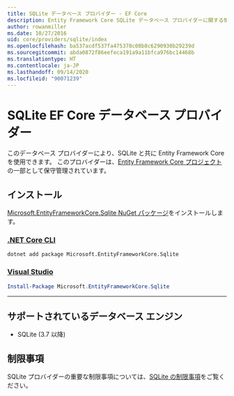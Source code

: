```yaml
---
title: SQLite データベース プロバイダー - EF Core
description: Entity Framework Core SQLite データベース プロバイダーに関する情報
author: rowanmiller
ms.date: 10/27/2016
uid: core/providers/sqlite/index
ms.openlocfilehash: ba537acdf537fa475378c08b8c6290930b29239d
ms.sourcegitcommit: abda0872f86eefeca191a9a11bfca976bc14468b
ms.translationtype: HT
ms.contentlocale: ja-JP
ms.lasthandoff: 09/14/2020
ms.locfileid: "90071239"
---
```

# <a name="sqlite-ef-core-database-provider"></a>SQLite EF Core データベース プロバイダー

このデータベース プロバイダーにより、SQLite と共に Entity Framework Core を使用できます。 このプロバイダーは、[Entity Framework Core プロジェクト](https://github.com/aspnet/EntityFrameworkCore)の一部として保守管理されています。

## <a name="install"></a>インストール

[Microsoft.EntityFrameworkCore.Sqlite NuGet パッケージ](https://www.nuget.org/packages/Microsoft.EntityFrameworkCore.Sqlite/)をインストールします。

### <a name="net-core-cli"></a>[.NET Core CLI](#tab/dotnet-core-cli)

```dotnetcli
dotnet add package Microsoft.EntityFrameworkCore.Sqlite
```

### <a name="visual-studio"></a>[Visual Studio](#tab/vs)

``` powershell
Install-Package Microsoft.EntityFrameworkCore.Sqlite
```

***

## <a name="supported-database-engines"></a>サポートされているデータベース エンジン

* SQLite (3.7 以降)

## <a name="limitations"></a>制限事項

SQLite プロバイダーの重要な制限事項については、[SQLite の制限事項](xref:core/providers/sqlite/limitations)をご覧ください。
